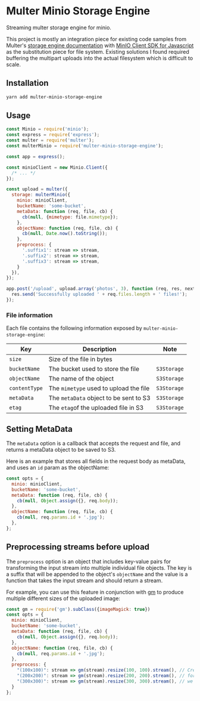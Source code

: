 # Multer Minio Storage Engine

Streaming multer storage engine for minio.

This project is mostly an integration piece for existing code samples from Multer's [storage engine documentation](https://github.com/expressjs/multer/blob/master/StorageEngine.md) with [MinIO Client SDK for Javascript](https://github.com/minio/minio-js) as the substitution piece for file system. Existing solutions I found required buffering the multipart uploads into the actual filesystem which is difficult to scale.

## Installation

```sh
yarn add multer-minio-storage-engine
```

## Usage

```javascript
const Minio = require('minio');
const express = require('express');
const multer = require('multer');
const multerMinio = require('multer-minio-storage-engine');

const app = express();

const minioClient = new Minio.Client({
  /* ... */
});

const upload = multer({
  storage: multerMinio({
    minio: minioClient,
    bucketName: 'some-bucket',
    metaData: function (req, file, cb) {
      cb(null, {mimetype: file.mimetype});
    },
    objectName: function (req, file, cb) {
      cb(null, Date.now().toString());
    },
    preprocess: {
      '.suffix1': stream => stream,
      '.suffix2': stream => stream,
      '.suffix3': stream => stream,
    }
  }),
});

app.post('/upload', upload.array('photos', 3), function (req, res, next) {
  res.send('Successfully uploaded ' + req.files.length + ' files!');
});
```

### File information

Each file contains the following information exposed by `multer-minio-storage-engine`:

| Key           | Description                            | Note        |
| ------------- | -------------------------------------- | ----------- |
| `size`        | Size of the file in bytes              |
| `bucketName`  | The bucket used to store the file      | `S3Storage` |
| `objectName`  | The name of the object                 | `S3Storage` |
| `contentType` | The `mimetype` used to upload the file | `S3Storage` |
| `metaData`    | The `metaData` object to be sent to S3 | `S3Storage` |
| `etag`        | The `etag`of the uploaded file in S3   | `S3Storage` |

## Setting MetaData

The `metaData` option is a callback that accepts the request and file, and returns a metaData object to be saved to S3.

Here is an example that stores all fields in the request body as metaData, and uses an `id` param as the objectName:

```javascript
const opts = {
  minio: minioClient,
  bucketName: 'some-bucket',
  metaData: function (req, file, cb) {
    cb(null, Object.assign({}, req.body));
  },
  objectName: function (req, file, cb) {
    cb(null, req.params.id + '.jpg');
  },
};
```

## Preprocessing streams before upload

The `preprocess` option is an object that includes key-value pairs for transforming the input stream into multiple individual file objects. The key is a suffix that will be appended to the object's `objectName` and the value is a function that takes the input stream and should return a stream.

For example, you can use this feature in conjunction with [gm](https://www.npmjs.com/package/gm) to produce multiple different sizes of the uploaded image:

```javascript
const gm = require('gm').subClass({imageMagick: true})
const opts = {
  minio: minioClient,
  bucketName: 'some-bucket',
  metaData: function (req, file, cb) {
    cb(null, Object.assign({}, req.body));
  },
  objectName: function (req, file, cb) {
    cb(null, req.params.id + '.jpg');
  },
  preprocess: {
    "(100x100)": stream => gm(stream).resize(100, 100).stream(), // Creates an object with (100x100) at the end
    "(200x200)": stream => gm(stream).resize(200, 200).stream(), // for example if the object name is "upload.jpg)
    "(300x300)": stream => gm(stream).resize(300, 300).stream(), // we will have "upload.jpg(100x100)"
  }
};
```

<!--
## Setting Custom Content-Type

The optional `contentType` option can be used to set Content/mime type of the file. By default the content type is set to `application/octet-stream`. If you want multer-minio-storage-engine to automatically find the content-type of the file, use the `multerMinio.AUTO_CONTENT_TYPE` constant. Here is an example that will detect the content type of the file being uploaded.

```javascript
const upload = multer({
  storage: multerMinio({
    minio: minioClient,
    bucketName: 'some-bucket',
    contentType: multerMinio.AUTO_CONTENT_TYPE,
    objectName: function (req, file, cb) {
      cb(null, Date.now().toString());
    },
  }),
});
```

You may also use a function as the `contentType`, which should be of the form `function(req, file, cb)`. -->

<!--
## Testing

The tests mock all access to Minio and can be run completely offline.

```sh
npm test
``` -->
